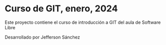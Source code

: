 # Curso de GIT, enero, 2024

Este proyecto contiene el curso de introducción a GIT del aula de Software Libre

Desarrollado por Jefferson Sánchez
